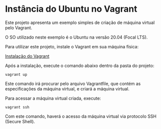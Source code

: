 # Instância do Ubuntu no Vagrant

Este projeto apresenta um exemplo simples de criação de máquina virtual pelo Vagrant.

O SO utilizado neste exemplo é o Ubuntu na versão 20.04 (Focal LTS).

Para utilizar este projeto, instale o Vagrant em sua máquina física:

[Instalação do Vagrant](https://developer.hashicorp.com/vagrant/downloads)

Após a instalação, execute o comando abaixo dentro da pasta do projeto:

`vagrant up`

Este comando irá procurar pelo arquivo Vagrantfile, que contém as especificações da máquina virtual, e criará a máquina virtual.

Para acessar a máquina virtual criada, execute:

`vagrant ssh`

Com este comando, haverá o acesso da máquina virtual via protocolo SSH (Secure Shell).
